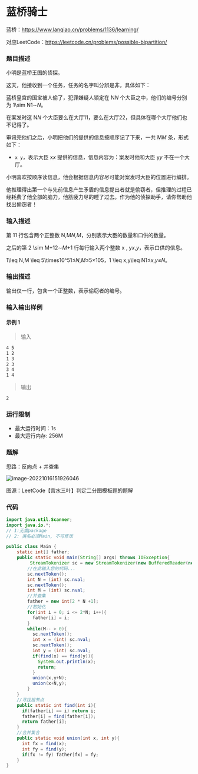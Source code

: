 # 蓝桥骑士

蓝桥：https://www.lanqiao.cn/problems/1136/learning/

对应LeetCode：https://leetcode.cn/problems/possible-bipartition/

### 题目描述

小明是蓝桥王国的侦探。

这天，他接收到一个任务，任务的名字叫分辨是非，具体如下：

蓝桥皇宫的国宝被人偷了，犯罪嫌疑人锁定在 N*N* 个大臣之中，他们的编号分别为 1\sim N1∼*N*。

在案发时这 N*N* 个大臣要么在大厅11，要么在大厅22，但具体在哪个大厅他们也不记得了。

审讯完他们之后，小明把他们的提供的信息按顺序记了下来，一共 M*M* 条，形式如下：

- `x y`，表示大臣 x*x* 提供的信息，信息内容为：案发时他和大臣 y*y* 不在一个大厅。

小明喜欢按顺序读信息，他会根据信息内容尽可能对案发时大臣的位置进行编排。

他推理得出第一个与先前信息产生矛盾的信息提出者就是偷窃者，但推理的过程已经耗费了他全部的脑力，他筋疲力尽的睡了过去。作为他的侦探助手，请你帮助他找出偷窃者！

### 输入描述

第 11 行包含两个正整数 N,M*N*,*M*，分别表示大臣的数量和口供的数量。

之后的第 2 \sim M+12∼*M*+1 行每行输入两个整数 x , y*x*,*y*，表示口供的信息。

1\leq N,M \leq 5\times10^51≤*N*,*M*≤5×105，1 \leq x,y\leq N1≤*x*,*y*≤*N*。

### 输出描述

输出仅一行，包含一个正整数，表示偷窃者的编号。

### 输入输出样例

#### 示例 1

> 输入

```txt
4 5 
1 2
1 3 
2 3 
3 4
1 4
```

> 输出

```txt
2
```

### 运行限制

- 最大运行时间：1s
- 最大运行内存: 256M

### 题解

思路：反向点 + 并查集

![image-20221016151926046](C:\Users\Mono\AppData\Roaming\Typora\typora-user-images\image-20221016151926046.png)

图源：LeetCode【宫水三叶】判定二分图模板题的题解

### 代码

```java
import java.util.Scanner;
import java.io.*;
// 1:无需package
// 2: 类名必须Main, 不可修改

public class Main {
    static int[] father;
    public static void main(String[] args) throws IOException{
         StreamTokenizer sc = new StreamTokenizer(new BufferedReader(new InputStreamReader(System.in)));
        //在此输入您的代码...
        sc.nextToken();
        int N = (int) sc.nval;
        sc.nextToken();
        int M = (int) sc.nval;
        //并查集
        father = new int[2 * N +1];
        //初始化
        for(int i = 0; i <= 2*N; i++){
          father[i] = i;
        }
        while(M-- > 0){
          sc.nextToken();
          int x = (int) sc.nval;
          sc.nextToken();
          int y = (int) sc.nval;
          if(find(x) == find(y)){
            System.out.println(x);
            return;
          }
          union(x,y+N);
          union(x+N,y);
        }
    }
    //寻找根节点
    public static int find(int i){
      if(father[i] == i) return i;
      father[i] = find(father[i]);
      return father[i];
    }
    //合并集合
    public static void union(int x, int y){
      int fx = find(x);
      int fy = find(y);
      if(fx != fy) father[fx] = fy;
    }
}
```



